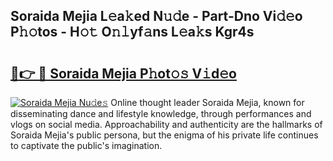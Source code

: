 ## Soraida Mejia L𝚎a𝚔ed N𝚞𝚍e - Part-Dno Vi𝚍𝚎o P𝚑𝚘tos - H𝚘𝚝 O𝚗𝚕yf𝚊ns L𝚎a𝚔s Kgr4s

# <h2><a href="http://kfcqqo.oniu.top/?m=Soraida+Mejia">🔗👉 🔴 Soraida Mejia P𝚑ot𝚘𝚜 V𝚒d𝚎o</a></h2>

[![Soraida Mejia Nu𝚍e𝚜](https://i.imgur.com/0qMVB7G.gif)](http://kfcqqo.oniu.top/?m=Soraida+Mejia)
Online thought leader Soraida Mejia, known for disseminating dance and lifestyle knowledge, through performances and vlogs on social media. Approachability and authenticity are the hallmarks of Soraida Mejia's public persona, but the enigma of his private life continues to captivate the public's imagination.  
